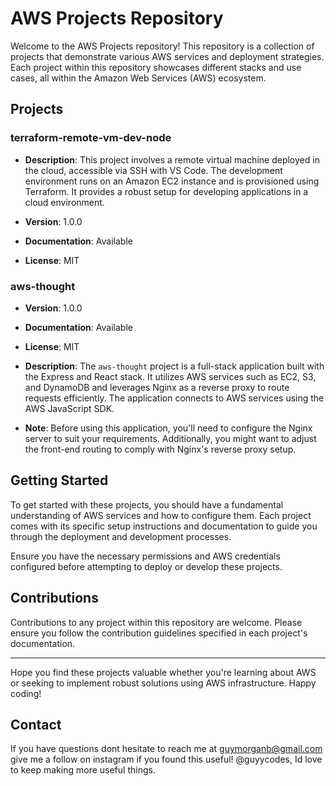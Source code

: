 # AWS Projects Repository

Welcome to the AWS Projects repository! This repository is a collection of projects that demonstrate various AWS services and deployment strategies. Each project within this repository showcases different stacks and use cases, all within the Amazon Web Services (AWS) ecosystem.

## Projects

### terraform-remote-vm-dev-node

- **Description**: This project involves a remote virtual machine deployed in the cloud, accessible via SSH with VS Code. The development environment runs on an Amazon EC2 instance and is provisioned using Terraform. It provides a robust setup for developing applications in a cloud environment.
  
- **Version**: 1.0.0
- **Documentation**: Available
- **License**: MIT

### aws-thought

- **Version**: 1.0.0
- **Documentation**: Available
- **License**: MIT

- **Description**: The `aws-thought` project is a full-stack application built with the Express and React stack. It utilizes AWS services such as EC2, S3, and DynamoDB and leverages Nginx as a reverse proxy to route requests efficiently. The application connects to AWS services using the AWS JavaScript SDK.
  
- **Note**: Before using this application, you'll need to configure the Nginx server to suit your requirements. Additionally, you might want to adjust the front-end routing to comply with Nginx's reverse proxy setup.

## Getting Started

To get started with these projects, you should have a fundamental understanding of AWS services and how to configure them. Each project comes with its specific setup instructions and documentation to guide you through the deployment and development processes.

Ensure you have the necessary permissions and AWS credentials configured before attempting to deploy or develop these projects.

## Contributions

Contributions to any project within this repository are welcome. Please ensure you follow the contribution guidelines specified in each project's documentation.

---

Hope you find these projects valuable whether you're learning about AWS or seeking to implement robust solutions using AWS infrastructure. Happy coding!

## Contact

If you have questions dont hesitate to reach me at guymorganb@gmail.com
give me a follow on instagram if you found this useful! @guyycodes, Id love to keep making more useful things.

